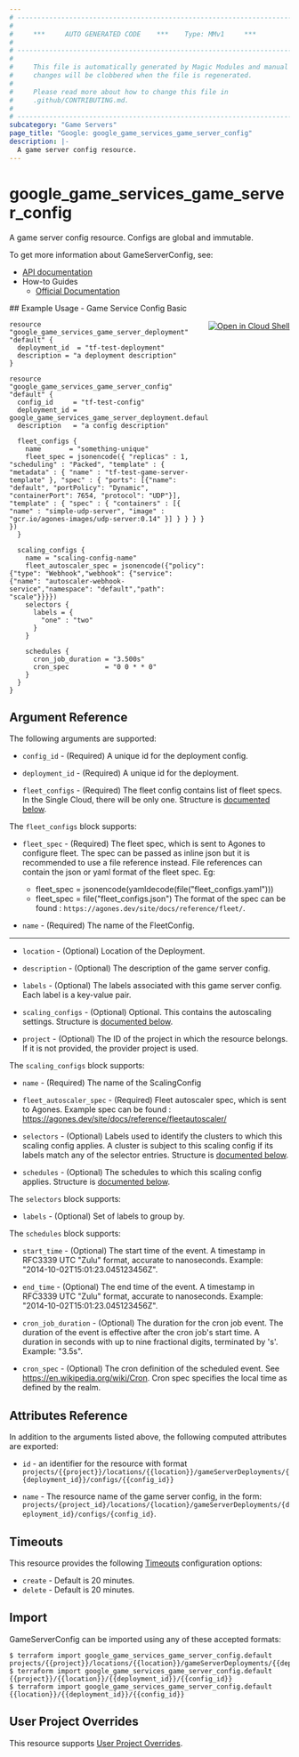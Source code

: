 ```yaml
---
# ----------------------------------------------------------------------------
#
#     ***     AUTO GENERATED CODE    ***    Type: MMv1     ***
#
# ----------------------------------------------------------------------------
#
#     This file is automatically generated by Magic Modules and manual
#     changes will be clobbered when the file is regenerated.
#
#     Please read more about how to change this file in
#     .github/CONTRIBUTING.md.
#
# ----------------------------------------------------------------------------
subcategory: "Game Servers"
page_title: "Google: google_game_services_game_server_config"
description: |-
  A game server config resource.
---
```


# google\_game\_services\_game\_server\_config

A game server config resource. Configs are global and immutable.


To get more information about GameServerConfig, see:

* [API documentation](https://cloud.google.com/game-servers/docs/reference/rest/v1beta/projects.locations.gameServerDeployments.configs)
* How-to Guides
    * [Official Documentation](https://cloud.google.com/game-servers/docs)

<div class = "oics-button" style="float: right; margin: 0 0 -15px">
  <a href="https://console.cloud.google.com/cloudshell/open?cloudshell_git_repo=https%3A%2F%2Fgithub.com%2Fterraform-google-modules%2Fdocs-examples.git&cloudshell_working_dir=game_service_config_basic&cloudshell_image=gcr.io%2Fgraphite-cloud-shell-images%2Fterraform%3Alatest&open_in_editor=main.tf&cloudshell_print=.%2Fmotd&cloudshell_tutorial=.%2Ftutorial.md" target="_blank">
    <img alt="Open in Cloud Shell" src="//gstatic.com/cloudssh/images/open-btn.svg" style="max-height: 44px; margin: 32px auto; max-width: 100%;">
  </a>
</div>
## Example Usage - Game Service Config Basic


```hcl
resource "google_game_services_game_server_deployment" "default" {
  deployment_id  = "tf-test-deployment"
  description = "a deployment description"
}

resource "google_game_services_game_server_config" "default" {
  config_id     = "tf-test-config"
  deployment_id = google_game_services_game_server_deployment.default.deployment_id
  description   = "a config description"

  fleet_configs {
    name       = "something-unique"
    fleet_spec = jsonencode({ "replicas" : 1, "scheduling" : "Packed", "template" : { "metadata" : { "name" : "tf-test-game-server-template" }, "spec" : { "ports": [{"name": "default", "portPolicy": "Dynamic", "containerPort": 7654, "protocol": "UDP"}], "template" : { "spec" : { "containers" : [{ "name" : "simple-udp-server", "image" : "gcr.io/agones-images/udp-server:0.14" }] } } } } })
  }

  scaling_configs {
    name = "scaling-config-name"
    fleet_autoscaler_spec = jsonencode({"policy": {"type": "Webhook","webhook": {"service": {"name": "autoscaler-webhook-service","namespace": "default","path": "scale"}}}})
    selectors {
      labels = {
        "one" : "two"
      }
    }

    schedules {
      cron_job_duration = "3.500s"
      cron_spec         = "0 0 * * 0"
    }
  }
}
```

## Argument Reference

The following arguments are supported:


* `config_id` -
  (Required)
  A unique id for the deployment config.

* `deployment_id` -
  (Required)
  A unique id for the deployment.

* `fleet_configs` -
  (Required)
  The fleet config contains list of fleet specs. In the Single Cloud, there
  will be only one.
  Structure is [documented below](#nested_fleet_configs).


<a name="nested_fleet_configs"></a>The `fleet_configs` block supports:

* `fleet_spec` -
  (Required)
  The fleet spec, which is sent to Agones to configure fleet.
  The spec can be passed as inline json but it is recommended to use a file reference
  instead. File references can contain the json or yaml format of the fleet spec. Eg:
  * fleet_spec = jsonencode(yamldecode(file("fleet_configs.yaml")))
  * fleet_spec = file("fleet_configs.json")
  The format of the spec can be found :
  `https://agones.dev/site/docs/reference/fleet/`.

* `name` -
  (Required)
  The name of the FleetConfig.

- - -


* `location` -
  (Optional)
  Location of the Deployment.

* `description` -
  (Optional)
  The description of the game server config.

* `labels` -
  (Optional)
  The labels associated with this game server config. Each label is a
  key-value pair.

* `scaling_configs` -
  (Optional)
  Optional. This contains the autoscaling settings.
  Structure is [documented below](#nested_scaling_configs).

* `project` - (Optional) The ID of the project in which the resource belongs.
    If it is not provided, the provider project is used.


<a name="nested_scaling_configs"></a>The `scaling_configs` block supports:

* `name` -
  (Required)
  The name of the ScalingConfig

* `fleet_autoscaler_spec` -
  (Required)
  Fleet autoscaler spec, which is sent to Agones.
  Example spec can be found :
  https://agones.dev/site/docs/reference/fleetautoscaler/

* `selectors` -
  (Optional)
  Labels used to identify the clusters to which this scaling config
  applies. A cluster is subject to this scaling config if its labels match
  any of the selector entries.
  Structure is [documented below](#nested_selectors).

* `schedules` -
  (Optional)
  The schedules to which this scaling config applies.
  Structure is [documented below](#nested_schedules).


<a name="nested_selectors"></a>The `selectors` block supports:

* `labels` -
  (Optional)
  Set of labels to group by.

<a name="nested_schedules"></a>The `schedules` block supports:

* `start_time` -
  (Optional)
  The start time of the event.
  A timestamp in RFC3339 UTC "Zulu" format, accurate to nanoseconds. Example: "2014-10-02T15:01:23.045123456Z".

* `end_time` -
  (Optional)
  The end time of the event.
  A timestamp in RFC3339 UTC "Zulu" format, accurate to nanoseconds. Example: "2014-10-02T15:01:23.045123456Z".

* `cron_job_duration` -
  (Optional)
  The duration for the cron job event. The duration of the event is effective
  after the cron job's start time.
  A duration in seconds with up to nine fractional digits, terminated by 's'. Example: "3.5s".

* `cron_spec` -
  (Optional)
  The cron definition of the scheduled event. See
  https://en.wikipedia.org/wiki/Cron. Cron spec specifies the local time as
  defined by the realm.

## Attributes Reference

In addition to the arguments listed above, the following computed attributes are exported:

* `id` - an identifier for the resource with format `projects/{{project}}/locations/{{location}}/gameServerDeployments/{{deployment_id}}/configs/{{config_id}}`

* `name` -
  The resource name of the game server config, in the form:
  `projects/{project_id}/locations/{location}/gameServerDeployments/{deployment_id}/configs/{config_id}`.


## Timeouts

This resource provides the following
[Timeouts](/docs/configuration/resources.html#timeouts) configuration options:

- `create` - Default is 20 minutes.
- `delete` - Default is 20 minutes.

## Import


GameServerConfig can be imported using any of these accepted formats:

```
$ terraform import google_game_services_game_server_config.default projects/{{project}}/locations/{{location}}/gameServerDeployments/{{deployment_id}}/configs/{{config_id}}
$ terraform import google_game_services_game_server_config.default {{project}}/{{location}}/{{deployment_id}}/{{config_id}}
$ terraform import google_game_services_game_server_config.default {{location}}/{{deployment_id}}/{{config_id}}
```

## User Project Overrides

This resource supports [User Project Overrides](https://registry.terraform.io/providers/hashicorp/google/latest/docs/guides/provider_reference#user_project_override).
